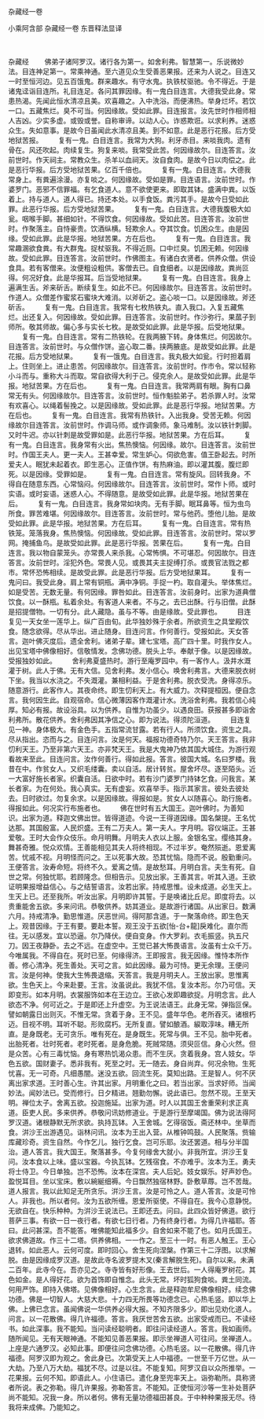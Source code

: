 杂藏经一卷


小乘阿含部
杂藏经一卷
东晋释法显译


　　

杂藏经
　　佛弟子诸阿罗汉。诸行各为第一。如舍利弗。智慧第一。乐说微妙法。目连神足第一。常乘神通。至六道见众生受善恶果报。还来为人说之。目连又一时至恒河边。见五百饿鬼。群来趣水。有守水鬼。执铁杖驱驰。令不得近。于是诸鬼迳诣目连所。礼目连足。各问其罪因缘。有一鬼白目连言。大德我受此身。常患热渴。先闻此恒水清凉且美。欢喜趣之。入中洗浴。而便沸热。举身烂坏。若饮一口。五藏焦烂。臭不可当。何因缘故。受如此罪。目连报言。汝先世时作相师相人吉凶。少实多虚。或毁或誉。自称审谛。以动人心。诈惑欺诳。以求利养。迷惑众生。失如意事。是故今日虽闻此水清凉且美。到不如意。此是恶行花报。后方受地狱苦报。
　　复有一鬼。白目连言。我常为大狗。利牙赤目。来啖我肉。遗有骨在。风还吹起。肉续复生。狗复来啖。我常受此苦。何因缘故尔。目连答言。汝前世时。作天祠主。常教众生。杀羊以血祠天。汝自食肉。是故今日以肉偿之。此是恶行华报。后方受地狱苦果。亿百千倍也。
　　复有一鬼。白目连言。大德我常身上。有粪遍涂漫。亦复啖之。何因缘故。受如是罪。目连语言。汝前世时。作婆罗门。恶邪不信罪福。有乞食道人。意不欲使更来。即取其钵。盛满中粪。以饭着上。持与道人。道人得已。持还本处。以手食饭。粪污其手。是故今日受如此罪。此恶行华报。后方受地狱苦果。
　　复有一鬼。白目连言。大德我腹极大如瓮。咽喉手脚。甚细如针。不得饮食。何因缘故。受如此苦。目连答言。汝前世时。作聚落主。自恃豪贵。饮酒纵横。轻欺余人。夺其饮食。饥困众生。由是因缘。受如此罪。此是华报。地狱苦果。方在后也。
　　复有一鬼。白目连言。我常趣溷欲食粪。有大群鬼。捉杖驱我。不得近厕。口中烂臭。饥困无赖。何因缘故。受如此罪。目连答言。汝前世时。作佛图主。有诸白衣贤者。供养众僧。供设食具。若有客僧来。汝便粗设粗供。客僧去已。自食细者。以是因缘故。粪尚叵得。何况好食。此是华报耳。后当受地狱果。
　　复有一鬼。白目连言。我身上遍满生舌。斧来斫舌。断续复生。如此不已。何因缘故尔。目连答言。汝前世时。作道人。众僧差作蜜浆石蜜块大难消。以斧斫之。盗心啖一口。以是因缘故。斧还斫舌。
　　复有一鬼。白目连言。我常有七枚热铁丸。直入我口。入复五藏焦烂。出还复入。何因缘故。受如此罪。目连答言。汝前世时。作沙弥行。果蓏子到师所。敬其师故。偏心多与实长七枚。是故受如此罪。此是华报。后受地狱果。
　　复有一鬼。白目连言。常有二热铁轮。在我两腋下转。身体焦烂。何因故尔。目连答言。汝前世时。与众僧作饼。盗心取二番。挟两腋底。是故受如此罪。此是花报。后方受地狱果。
　　复有一饿鬼。白目连言。我丸极大如瓮。行时担着肩上。住则坐上。进止患苦。何因缘故尔。目连答言。汝前世时。作市令。常以轻称小斗而与。重称大斗而取。常自欲得大利于己。侵克余人。是故受如此罪。此是华报。地狱苦果。方在后也。
　　复有一鬼。白目连言。我常两肩有眼。胸有口鼻常无有头。何因缘故尔。目连答言。汝前世时。恒作魁脍弟子。若杀罪人时。汝常有欢喜心。以绳着髻挽之。以是因缘故。受如此罪。此是恶行华报。地狱苦果。方在后也。
　　复有一鬼。白目连言。我常有热铁针。入出我身。受苦无赖。何因缘故尔目连答言。汝前世时。作调马师。或作调象师。象马难制。汝以铁针刺脚。又时牛迟。亦以针刺是故受罪如是。此恶行华报。地狱苦果。方在后耳。
　　复有一鬼。白目连言。我身常有火出。焦热懊恼。何因缘。故尔。目连答言。汝前世时。作国王夫人。更一夫人。王甚幸爱。常生妒心。伺欲危害。值王卧起去。时所爱夫人。眠犹未起着衣。即生恶心。正值作饼。有热麻油。即以灌其腹。腹烂即死。以是因缘。受罪如是。
　　复有一鬼。白目连言。常有旋风。回转我身。不得自在随意东西。心常恼闷。何因缘故尔。目连答言。汝前世时。常作卜师。或时实语。或时妄语。迷惑人心。不得随意。是故受如此罪。此是华报。地狱苦果在后。
　　复有一鬼。白目连言。我身常如块肉。无有手脚。眠耳鼻等。恒为虫鸟所食。罪苦难堪。何因缘故尔。目连答言。汝前世时。常与他药。堕他儿胎。是故受如此罪。此是华报。地狱苦果。方在后耳。
　　复有一鬼。白目连言。常有热铁笼。笼落我身。焦热懊恼。何因缘故。受如此罪。目连答言。汝前世时。常以罗网。掩捕鱼鸟。是故受如此罪。此是恶行华报。苦果在后。
　　复有一鬼。白目连言。我以物自蒙笼头。亦常畏人来杀我。心常怖惧。不可堪忍。何因故尔。目连答言。汝前世时。淫犯外色。常畏人见。或畏其夫主捉缚打杀。或畏官法戮之都市。常怀恐怖相续。是故受此罪。此是恶行华报。后方受地狱果耳。
　　复有一鬼问曰。我受此身。肩上常有铜瓶。满中净铜。手捉一杓。取自灌头。举体焦烂。如是受苦。无数无量。有何因缘。罪咎如此。目连答言。汝前身时。出家为道典僧饮食。以一酥瓶。私着余处。有客道人来者。不与之。去已出酥。行与旧僧。此酥是招提僧物。一切有分。此人藏隐。虽与不等。由是缘故。受此罪也。
　　目连复见一天女坐一莲华上。纵广百由旬。此华独妙殊于余者。所欲资生之具堂殿饮食。随念欲得。尽从华出。进止随身。目连问言。作何善行。受报如此。天女答言。迦叶佛灭度后。遗全舍利。诸弟子辈。建七宝塔。高广四十里。时我作女人。出见宝塔中佛像相好。信敬情发。念佛功德。脱头上华。奉献于像。以是因缘故。受报独妙如此。
　　舍利弗夏盛热时。游行至庵罗园中。有一客作人。汲井水溉灌于树。此人于佛。无有大信。见舍利弗。发小信心。唤舍利弗言。大德来脱衣树下坐。我当以水浇之。不失溉灌。兼相利益。于是舍利弗。脱衣受洗。身得凉乐。随意游行。此客作人。其夜命终。即生忉利天上。有大威力。次释提桓因。便自念言。我何因生此。自观宿命。信心微薄因客作溉灌计水。洗浴舍利弗。我若信心纯厚。知必有报。故设浴具。以为供养。自惟为功虽少。以遇良田。获报甚多即诣舍利弗所。散花供养。舍利弗因其净信之心。即为说法。得须陀洹道。
　　目连复见一神。身体极大。有金色手。五指常流甘露。若有行人。所须饮食。资生之具。尽从指出。恣而与之。目连问言。汝是何天。福报功德奇特乃尔。天王答言。我非忉利天王。乃至非第六天王。亦非梵天王。我是大鬼神乃依其国大城住。为游行观看故来至此。目连问言。汝作何善行。得如此报。答言。彼国大城。名曰罗楼。我昔在中。作贫女人。又织毛缕囊。卖以自活。居计转贫。屋舍坏尽。逐至陌头。近一大富好施长者家。织囊自活。日欲中时。若有沙门婆罗门持钵乞食。问我言。某长者家。为在何处。我心真实。无有虚妄。欢喜举手。指示其家言。彼处去彼处去。日时欲过。勿复余求。以是因缘故。得报如是。贫女人以随喜心。助行施者。得报如此。何况实行布施者也。
　　佛在世时有五大国王。迦叶佛时。为善知识。出家为道。释迦文佛出世。皆得道迹。今说一王得道因缘。国名槃提。王名忧达那。其国殷富。人民炽盛。王有二万夫人。第一夫人。字月明。容仪端正。王甚爱敬。王时大会作众伎乐。命月明舞。月明夫人衣以上服。金银名宝。缨络其身。舞甚奇雅。悦众欢情。王善能相见其夫人将终相现。不过半岁。奄然殒逝。恩爱离苦。忧戚不视。月明怪而问之。王以死事大故。恐其忧恼。隐而不说。殷勤重问。王便答言。汝寿命短。将终不久。爱离之情。是故愁耳。月明白言。夫生有死。自世之常。何独忧耶。若顾隆念。但相告示。见放出家。王善其言。听其入道。王欲证明果报增益信心。与之结誓语言。汝若出家。持戒思惟。设未成道。必生天上。生天上已。还至我所。听汝出家。月明即许其誓。于是唤诸比丘尼。即度将去。以贵重能舍五欲。多来问讯。恭敬供养。妨其道业。是故游行诸国。从出家日。数满六月。持戒清净。勤思惟道。厌恶世间。得阿那含道。于一聚落命终。即生色天上。观昔因缘。于王有要。要赴本誓。观王没于五欲[怡-台+龍]戾难化。直尔而往。无以感发。宜以恐逼。尔乃降伏。便自变身。作大罗刹。衣毛振竖。执五尺刀。因王夜静卧。去之不远。在虚空中。王觉已甚大怖畏语言。汝虽有士众千万。今唯属我。不得自在。死时已至。何缘得济。王即报言。我无因缘。惟恃本所作善。修心清净。死生善处。天可之言。如此因缘。最为可恃。更无余理。王便问言。汝是何神。使我大生怖畏退缩。天答言。我是月明夫人。王放出家。思惟离欲。生色天上。今来赴要。王言。汝虽说此。我犹不信。复汝本形。尔乃可信。天即变形。如本月明。衣裳服饰如本在王边立。王欲心发即趣欲捉。月明念言。此人欲态不净。何可近之。于是即还上升虚空。为王说法语王。此身无常。弹指叵保。譬如朝露日出则灭。不惟无常。贪着于身。王不见。盛年华色。老所吞灭。诸根朽迈。目视不明。耳听不聪。形败腐朽。无所复直。譬如酿酒。綟取淳味。糟无所直。是身既老。无可贪乐。唯有死在。是身既生。死常与俱。王不见。胎中死者。出胎死者。壮时死者。老时死者。是身危脆。死贼常随。须臾叵信。身心火然。但是众苦。心有三毒忧恼。身有寒热饥渴众患。而不生厌。贪着我身。宫人妓女。华色五欲。国财妻子。悉非我有。死至之时。无一随去。身自尚弃。何况余物。生死忧喜。无一可奇。凡细愚闇。迷没五欲。回流生死。莫知出路。王是智人。何不厌离出家求道。王时善心生。许其出家。月明重化之曰。若当出家。当求好师。当闻妙法。闻妙法已。受而修行。日夕精进。翘勤勿懈。说此语已。忽然不现。王至天明。禅位太子。舍离五欲。投迦施延。出家为道。时人以其国王舍重荣利求正真道。臣吏人民。多来供养。恭敬问讯妨修道业。于是游行至摩竭国。佛为说法得阿罗汉道。诸根静默无所求欲。执持瓦钵。入王舍城。乞得宿饭。斋还林中。坐草而食。洴沙王出游遇见。诣林问讯。汝本为王出入营。从椎钟鸣鼓。人民聚落。赀输库藏珍奇。资生自然。今作乞儿。独行乞食。岂可乐耶。汝还罢道。相与分半国治。道人答言。我大国王。聚落甚多。今复何缘舍大就小。非我所宜。洴沙王复问。汝本食以上味。盛以宝器。今执瓦钵。乞残宿食。不亦难乎。汝本为王。勇夫将士侍卫。今日单独。岂不恐怖。汝本在深宫。夫人后妃。妓女娱乐。好声妙色。盈悦耳目。坐以宝床。敷以綩綖细褥。今日飘然独宿林野。卧敷草蓐。岂不苦哉。道人报言。我以此知足无所贪乐。洴沙王言。汝是可怜之人。道人答言。汝是可怜人。非我也。所以者何。汝为五欲所缠。恩爱所驱使。不得自在。我今心意静悦。无欲自在。快乐种种。为洴沙王说法已。王即还去。问曰。此四众皆好佛道。欲行菩萨三事。有欲一日一夜行者。有欲七日行者。乃有终身行者。为得几许福耶。答曰。此问甚深。吾不能答。唯佛能知此福多少。自舍如来不能了也。如月氏国王。欲求佛道故。作三十二塔。供养佛相。一一作之。至三十一时。有恶人触王。王心退转。如此恶人。云何可度。即时回心。舍生死向涅槃。作第三十二浮图。以求解脱。由是因缘成罗汉道。是故此寺名波罗提木叉(秦言解脱生死)。自尔以来。未满二百年。此寺今在。吾亦见之。寺寺皆有好形像。王去世后。一人得庵罗树花。其色如金。是人得好花。欲为首饰即自惟念。此头无常。坏时狐狗食啖。粪土同流。何用严饰。即持入佛塔。见佛像相好。心生念言。此是释迦牟尼佛像相好。续念佛功德。佛是一切智人。大慈大悲。十力四无所畏等功德念已。心热毛竖。即以华上佛。上佛已念言。虽闻佛说一华供养必得大报。不知齐限多少。即出见劝化道人。问言。以一花散佛。得几许福德。答言。我厌世苦舍五欲。出家受戒而已。不读经书。如此深事。我不能知。当问读经聪明者。即往问读经道人。答言。我如画师。随所闻见。无有天眼神通。不能知见善恶果报。即示坐禅道人可往问。坐禅道人。上座是六通罗汉。必知此事。即便往问念佛功德。心热毛竖。以一花散佛。得几许福德。阿罗汉即为观之。舍此身已。次第受天上人中福德。一世至千万亿世。从一大劫。乃至八万大劫。福犹不尽。过是以往。不能复知。阿罗汉自以众所推举。一花果报。云何不知。即语此人。小住语已。遣化身至兜率天上。诣弥勒所。具称贤者所说。表之弥勒。得几许果报。弥勒答言。不能知。正使恒河沙等一生补处菩萨尚不能知。况我一身。所以者何。佛有无量功德福田甚良。于中种种果报无尽。待我将来成佛。乃能知之。


